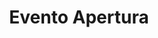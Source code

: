 ---
title: "Evento Apertura"
name: "Evento Apertura"
address: "Via della Vasca Navale, 84"
coverImage: "images/events/roma-tre-rettorato.png"
day: "monday"
weight: 1
speakers:
  - "mario-rossi"
  - "guest-1"
  - "guest-1"
  - "mario-rossi"
  - "guest-1"
  - "guest-1"
  - "mario-rossi"
  - "guest-1"
  - "guest-1"

---